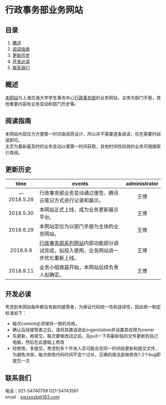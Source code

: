 行政事务部业务网站  
======

目录
----
1. [概述](#概述)  
2. [阅读指南](#阅读指南)  
3. [更新历史](#更新历史)
4. [开发必读](#开发必读)
5. [联系我们](#联系我们)  

概述  
-----
[本网站](https://affairs-group.github.io/affairs-group/)为上海交通大学学生事务中心[行政事务部](xingzhengbu.group)的业务网站，主体为部门手册，其他重要内容有业务变动和部门历史等。

阅读指南  
-----
本网站内容仅为方便第一时间查阅而设计，所以并不需要逐条阅读，仅在需要时阅读即可。  
主页为最新最及时的业务变动以便第一时间获取，其他时间性较弱的业务可根据索引查阅。

更新历史
-----
| time  | events |administrator|
|:-------:|---|:-------:|
|—2018.5.28|行政事务部业务变动通过便签、腾讯云笔记方式进行记录和展示。|王博|
| 2018.5.30  |本网站正式上线，成为业务更新展示平台。 | 王博|
| 2018.6.29 |本网站定位为以部门手册为主体的业务网站。| 王博|
| 2018.9.9  | [行政事务部系列网站](xingzhengbu.group)内部功能部分调试完成，拟投入使用，业务网站进一步优化重新上线。| 王博|
|2018.9.11|业务小组换届开始，本网站后续负责人拟确定。|王博|

开发必读
-----
考虑到本网站每年都会有新的接管者，为保证代码统一性和连续性，因此统一制定标准如下：  
*  每次commit必须保持一致的风格，
*  确认后续接管者之后，请将其邀请进此organization并设置其权限为owner
*  先更新，再提交。每次要做改动之前，先pull一下将最新版的文件更新到自己电脑，然后在此基础上修改
*  轻修改，多提交。考虑到多个开发人员可能会在同一时间段更新和提交文件，为避免冲突，每次修改代码时间不宜个过长，正确的做法是每修改1-2个bug即提交一次

联系我们  
-----
电话：021-54740799 021-54743561  
email：swzxxzb@163.com
